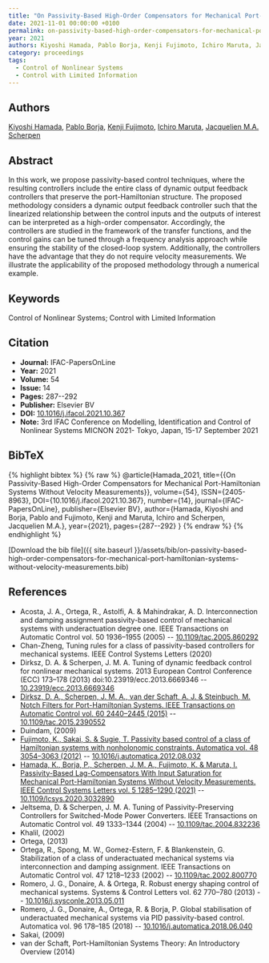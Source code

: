 ```yaml
---
title: "On Passivity-Based High-Order Compensators for Mechanical Port-Hamiltonian Systems Without Velocity Measurements"
date: 2021-11-01 00:00:00 +0100
permalink: on-passivity-based-high-order-compensators-for-mechanical-port-hamiltonian-systems-without-velocity-measurements
year: 2021
authors: Kiyoshi Hamada, Pablo Borja, Kenji Fujimoto, Ichiro Maruta, Jacquelien M.A. Scherpen
category: proceedings
tags:
  - Control of Nonlinear Systems
  - Control with Limited Information
---
```

 
## Authors
[Kiyoshi Hamada](authors/kiyoshi-hamada), [Pablo Borja](authors/luis-pablo-borja), [Kenji Fujimoto](authors/kenji-fujimoto), [Ichiro Maruta](authors/ichiro-maruta), [Jacquelien M.A. Scherpen](authors/jacquelien-m-a-scherpen)
 
## Abstract
In this work, we propose passivity-based control techniques, where the resulting controllers include the entire class of dynamic output feedback controllers that preserve the port-Hamiltonian structure. The proposed methodology considers a dynamic output feedback controller such that the linearized relationship between the control inputs and the outputs of interest can be interpreted as a high-order compensator. Accordingly, the controllers are studied in the framework of the transfer functions, and the control gains can be tuned through a frequency analysis approach while ensuring the stability of the closed-loop system. Additionally, the controllers have the advantage that they do not require velocity measurements. We illustrate the applicability of the proposed methodology through a numerical example.
 
## Keywords
Control of Nonlinear Systems; Control with Limited Information
 
## Citation
- **Journal:** IFAC-PapersOnLine
- **Year:** 2021
- **Volume:** 54
- **Issue:** 14
- **Pages:** 287--292
- **Publisher:** Elsevier BV
- **DOI:** [10.1016/j.ifacol.2021.10.367](https://doi.org/10.1016/j.ifacol.2021.10.367)
- **Note:** 3rd IFAC Conference on Modelling, Identification and Control of Nonlinear Systems MICNON 2021- Tokyo, Japan, 15-17 September 2021
 
## BibTeX
{% highlight bibtex %}
{% raw %}
@article{Hamada_2021,
  title={{On Passivity-Based High-Order Compensators for Mechanical Port-Hamiltonian Systems Without Velocity Measurements}},
  volume={54},
  ISSN={2405-8963},
  DOI={10.1016/j.ifacol.2021.10.367},
  number={14},
  journal={IFAC-PapersOnLine},
  publisher={Elsevier BV},
  author={Hamada, Kiyoshi and Borja, Pablo and Fujimoto, Kenji and Maruta, Ichiro and Scherpen, Jacquelien M.A.},
  year={2021},
  pages={287--292}
}
{% endraw %}
{% endhighlight %}
 
[Download the bib file]({{ site.baseurl }}/assets/bib/on-passivity-based-high-order-compensators-for-mechanical-port-hamiltonian-systems-without-velocity-measurements.bib)
 
## References
- Acosta, J. A., Ortega, R., Astolfi, A. & Mahindrakar, A. D. Interconnection and damping assignment passivity-based control of mechanical systems with underactuation degree one. IEEE Transactions on Automatic Control vol. 50 1936–1955 (2005) -- [10.1109/tac.2005.860292](https://doi.org/10.1109/tac.2005.860292)
- Chan-Zheng, Tuning rules for a class of passivity-based controllers for mechanical systems. IEEE Control Systems Letters (2020)
- Dirksz, D. A. & Scherpen, J. M. A. Tuning of dynamic feedback control for nonlinear mechanical systems. 2013 European Control Conference (ECC) 173–178 (2013) doi:10.23919/ecc.2013.6669346 -- [10.23919/ecc.2013.6669346](https://doi.org/10.23919/ecc.2013.6669346)
- [Dirksz, D. A., Scherpen, J. M. A., van der Schaft, A. J. & Steinbuch, M. Notch Filters for Port-Hamiltonian Systems. IEEE Transactions on Automatic Control vol. 60 2440–2445 (2015)](notch-filters-for-port-hamiltonian-systems) -- [10.1109/tac.2015.2390552](https://doi.org/10.1109/tac.2015.2390552)
- Duindam, (2009)
- [Fujimoto, K., Sakai, S. & Sugie, T. Passivity based control of a class of Hamiltonian systems with nonholonomic constraints. Automatica vol. 48 3054–3063 (2012)](passivity-based-control-of-a-class-of-hamiltonian-systems-with-nonholonomic-constraints) -- [10.1016/j.automatica.2012.08.032](https://doi.org/10.1016/j.automatica.2012.08.032)
- [Hamada, K., Borja, P., Scherpen, J. M. A., Fujimoto, K. & Maruta, I. Passivity-Based Lag-Compensators With Input Saturation for Mechanical Port-Hamiltonian Systems Without Velocity Measurements. IEEE Control Systems Letters vol. 5 1285–1290 (2021)](passivity-based-lag-compensators-with-input-saturation-for-mechanical-port-hamiltonian-systems-without-velocity-measurements0) -- [10.1109/lcsys.2020.3032890](https://doi.org/10.1109/lcsys.2020.3032890)
- Jeltsema, D. & Scherpen, J. M. A. Tuning of Passivity-Preserving Controllers for Switched-Mode Power Converters. IEEE Transactions on Automatic Control vol. 49 1333–1344 (2004) -- [10.1109/tac.2004.832236](https://doi.org/10.1109/tac.2004.832236)
- Khalil, (2002)
- Ortega, (2013)
- Ortega, R., Spong, M. W., Gomez-Estern, F. & Blankenstein, G. Stabilization of a class of underactuated mechanical systems via interconnection and damping assignment. IEEE Transactions on Automatic Control vol. 47 1218–1233 (2002) -- [10.1109/tac.2002.800770](https://doi.org/10.1109/tac.2002.800770)
- Romero, J. G., Donaire, A. & Ortega, R. Robust energy shaping control of mechanical systems. Systems &amp; Control Letters vol. 62 770–780 (2013) -- [10.1016/j.sysconle.2013.05.011](https://doi.org/10.1016/j.sysconle.2013.05.011)
- Romero, J. G., Donaire, A., Ortega, R. & Borja, P. Global stabilisation of underactuated mechanical systems via PID passivity-based control. Automatica vol. 96 178–185 (2018) -- [10.1016/j.automatica.2018.06.040](https://doi.org/10.1016/j.automatica.2018.06.040)
- Sakai, (2009)
- van der Schaft, Port-Hamiltonian Systems Theory: An Introductory Overview (2014)

